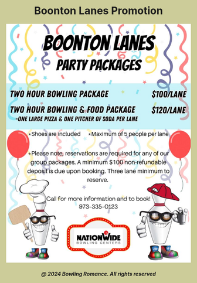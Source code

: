 <html style="background-color:#CCCC99;">

<style>
.site-header { display: none; }
</style>

<body>
   
<h1 style="text-align:center;">Boonton Lanes Promotion</h1>
<img
  class="fit-picture"
  src="boontonlanes.jpeg"
  alt="Boonton Lanes Promotion" />
  
<h5 style="text-align:center;"><i>@ 2024 Bowling Romance. All rights reserved</i></h5>   
</body>
</html>
